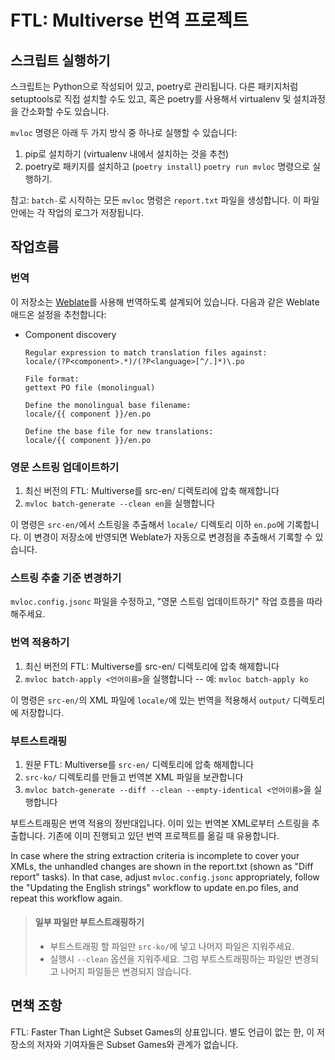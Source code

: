 # FTL: Multiverse 번역 프로젝트

## 스크립트 실행하기

스크립트는 Python으로 작성되어 있고, poetry로 관리됩니다. 다른 패키지처럼 setuptools로 직접 설치할 수도 있고, 혹은 poetry를 사용해서 virtualenv 및 설치과정을 간소화할 수도 있습니다.

`mvloc` 명령은 아래 두 가지 방식 중 하나로 실행할 수 있습니다:

1. pip로 설치하기 (virtualenv 내에서 설치하는 것을 추천)
2. poetry로 패키지를 설치하고 (`poetry install`) `poetry run mvloc` 명령으로 실행하기.

참고: `batch-`로 시작하는 모든 `mvloc` 명령은 `report.txt` 파일을 생성합니다. 이 파일 안에는 각 작업의 로그가 저장됩니다.

## 작업흐름

### 번역

이 저장소는 [Weblate](https://weblate.org/)를 사용해 번역하도록 설계되어 있습니다. 다음과 같은 Weblate 애드온 설정을 추천합니다:

* Component discovery
   ```
   Regular expression to match translation files against:
   locale/(?P<component>.*)/(?P<language>[^/.]*)\.po
   
   File format:
   gettext PO file (monolingual)
   
   Define the monolingual base filename:
   locale/{{ component }}/en.po
   
   Define the base file for new translations:
   locale/{{ component }}/en.po
   ```

### 영문 스트링 업데이트하기

1. 최신 버전의 FTL: Multiverse를 src-en/ 디렉토리에 압축 해제합니다
2. `mvloc batch-generate --clean en`을 실행합니다

이 명령은 `src-en/`에서 스트링을 추출해서 `locale/` 디렉토리 이하 `en.po`에 기록합니다.
이 변경이 저장소에 반영되면 Weblate가 자동으로 변경점을 추출해서 기록할 수 있습니다.

### 스트링 추출 기준 변경하기

`mvloc.config.jsonc` 파일을 수정하고, "영문 스트링 업데이트하기" 작업 흐름을 따라해주세요.

### 번역 적용하기

1. 최신 버전의 FTL: Multiverse를 src-en/ 디렉토리에 압축 해제합니다
2. `mvloc batch-apply <언어이름>`을 실행합니다 -- 예: `mvloc batch-apply ko`

이 명령은 `src-en/`의 XML 파일에 `locale/`에 있는 번역을 적용해서 `output/` 디렉토리에 저장합니다.

### 부트스트래핑

1. 원문 FTL: Multiverse를 `src-en/` 디렉토리에 압축 해제합니다
2. `src-ko/` 디렉토리를 만들고 번역본 XML 파일을 보관합니다
3. `mvloc batch-generate --diff --clean --empty-identical <언어이름>`을 실행합니다

부트스트래핑은 번역 적용의 정반대입니다. 이미 있는 번역본 XML로부터 스트링을 추출합니다.
기존에 이미 진행되고 있던 번역 프로젝트를 옮길 때 유용합니다.

In case where the string extraction criteria is incomplete to cover your XMLs, the unhandled changes are shown in
the report.txt (shown as "Diff report" tasks). In that case, adjust `mvloc.config.jsonc` appropriately, follow the
"Updating the English strings" workflow to update en.po files, and repeat this workflow again.

> #### 일부 파일만 부트스트래핑하기
>
> * 부트스트래핑 할 파일만 `src-ko/`에 넣고 나머지 파일은 지워주세요.
> * 실행시 `--clean` 옵션을 지워주세요. 그럼 부트스트래핑하는 파일만 변경되고 나머지 파일들은 변경되지 않습니다.


## 면책 조항

FTL: Faster Than Light은 Subset Games의 상표입니다. 별도 언급이 없는 한, 이 저장소의 저자와 기여자들은 Subset Games와 관계가 없습니다.
